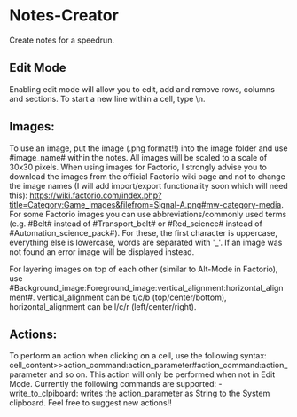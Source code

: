 # Notes-Creator

Create notes for a speedrun.

## Edit Mode
Enabling edit mode will allow you to edit, add and remove rows, columns and sections.
To start a new line within a cell, type \n.

## Images:
To use an image, put the image (.png format!!) into the image folder and use #image_name# within the notes.
All images will be scaled to a scale of 30x30 pixels.
When using images for Factorio, I strongly advise you to download the images from the official Factorio wiki page and not to change the image names (I will add import/export functionality soon which will need this): https://wiki.factorio.com/index.php?title=Category:Game_images&filefrom=Signal-A.png#mw-category-media.
For some Factorio images you can use abbreviations/commonly used terms (e.g. #Belt# instead of #Transport_belt# or #Red_science# instead of #Automation_science_pack#). For these, the first character is uppercase, everything else is lowercase, words are separated with '_'.
If an image was not found an error image will be displayed instead.

For layering images on top of each other (similar to Alt-Mode in Factorio), use #Background_image:Foreground_image:vertical_alignment:horizontal_alignment#. vertical_alignment can be t/c/b (top/center/bottom), horizontal_alignment can be l/c/r (left/center/right).

## Actions:
To perform an action when clicking on a cell, use the following syntax:
	cell_content>>action_command:action_parameter#action_command:action_parameter
and so on.
This action will only be performed when not in Edit Mode.
Currently the following commands are supported:
	- write_to_clpiboard: writes the action_parameter as String to the System clipboard.
Feel free to suggest new actions!!